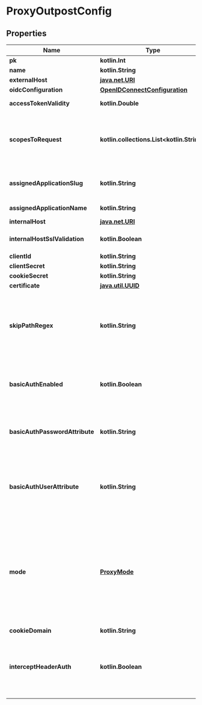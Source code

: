 
# ProxyOutpostConfig

## Properties
Name | Type | Description | Notes
------------ | ------------- | ------------- | -------------
**pk** | **kotlin.Int** |  |  [readonly]
**name** | **kotlin.String** |  | 
**externalHost** | [**java.net.URI**](java.net.URI.md) |  | 
**oidcConfiguration** | [**OpenIDConnectConfiguration**](OpenIDConnectConfiguration.md) |  |  [readonly]
**accessTokenValidity** | **kotlin.Double** | Get token validity as second count |  [readonly]
**scopesToRequest** | **kotlin.collections.List&lt;kotlin.String&gt;** | Get all the scope names the outpost should request, including custom-defined ones |  [readonly]
**assignedApplicationSlug** | **kotlin.String** | Internal application name, used in URLs. |  [readonly]
**assignedApplicationName** | **kotlin.String** | Application&#39;s display Name. |  [readonly]
**internalHost** | [**java.net.URI**](java.net.URI.md) |  |  [optional]
**internalHostSslValidation** | **kotlin.Boolean** | Validate SSL Certificates of upstream servers |  [optional]
**clientId** | **kotlin.String** |  |  [optional]
**clientSecret** | **kotlin.String** |  |  [optional]
**cookieSecret** | **kotlin.String** |  |  [optional]
**certificate** | [**java.util.UUID**](java.util.UUID.md) |  |  [optional]
**skipPathRegex** | **kotlin.String** | Regular expressions for which authentication is not required. Each new line is interpreted as a new Regular Expression. |  [optional]
**basicAuthEnabled** | **kotlin.Boolean** | Set a custom HTTP-Basic Authentication header based on values from authentik. |  [optional]
**basicAuthPasswordAttribute** | **kotlin.String** | User/Group Attribute used for the password part of the HTTP-Basic Header. |  [optional]
**basicAuthUserAttribute** | **kotlin.String** | User/Group Attribute used for the user part of the HTTP-Basic Header. If not set, the user&#39;s Email address is used. |  [optional]
**mode** | [**ProxyMode**](ProxyMode.md) | Enable support for forwardAuth in traefik and nginx auth_request. Exclusive with internal_host.  * &#x60;proxy&#x60; - Proxy * &#x60;forward_single&#x60; - Forward Single * &#x60;forward_domain&#x60; - Forward Domain |  [optional]
**cookieDomain** | **kotlin.String** |  |  [optional]
**interceptHeaderAuth** | **kotlin.Boolean** | When enabled, this provider will intercept the authorization header and authenticate requests based on its value. |  [optional]



